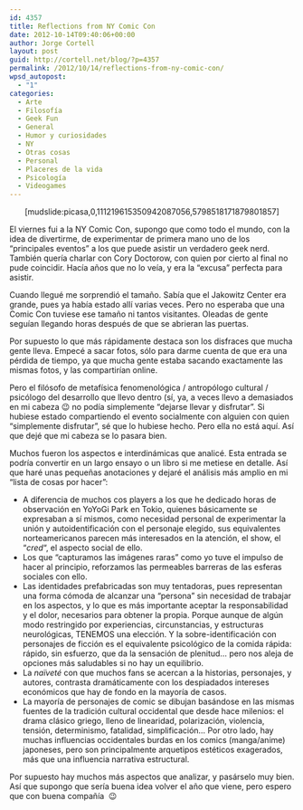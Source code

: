 ```yaml
---
id: 4357
title: Reflections from NY Comic Con
date: 2012-10-14T09:40:06+00:00
author: Jorge Cortell
layout: post
guid: http://cortell.net/blog/?p=4357
permalink: /2012/10/14/reflections-from-ny-comic-con/
wpsd_autopost:
  - "1"
categories:
  - Arte
  - Filosofí­a
  - Geek Fun
  - General
  - Humor y curiosidades
  - NY
  - Otras cosas
  - Personal
  - Placeres de la vida
  - Psicología
  - Videogames
---
```

<p style="text-align: center">
  [mudslide:picasa,0,111219615350942087056,5798518171879801857]
</p>

El viernes fui a la NY Comic Con, supongo que como todo el mundo, con la idea de divertirme, de experimentar de primera mano uno de los &#8220;principales eventos&#8221; a los que puede asistir un verdadero geek nerd. También quería charlar con Cory Doctorow, con quien por cierto al final no pude coincidir. Hacía años que no lo veía, y era la &#8220;excusa&#8221; perfecta para asistir.

Cuando llegué me sorprendió el tamaño. Sabía que el Jakowitz Center era grande, pues ya había estado allí varias veces. Pero no esperaba que una Comic Con tuviese ese tamaño ni tantos visitantes. Oleadas de gente seguían llegando horas después de que se abrieran las puertas. 

Por supuesto lo que más rápidamente destaca son los disfraces que mucha gente lleva. Empecé a sacar fotos, sólo para darme cuenta de que era una pérdida de tiempo, ya que mucha gente estaba sacando exactamente las mismas fotos, y las compartirían online.

Pero el filósofo de metafísica fenomenológica / antropólogo cultural / psicólogo del desarrollo que llevo dentro (sí, ya, a veces llevo a demasiados en mi cabeza 😉 no podía simplemente &#8220;dejarse llevar y disfrutar&#8221;. Si hubiese estado compartiendo el evento socialmente con alguien con quien &#8220;simplemente disfrutar&#8221;, sé que lo hubiese hecho. Pero ella no está aquí. Así que dejé que mi cabeza se lo pasara bien.

Muchos fueron los aspectos e interdinámicas que analicé. Esta entrada se podría convertir en un largo ensayo o un libro si me metiese en detalle. Así que haré unas pequeñas anotaciones y dejaré el análisis más amplio en mi &#8220;lista de cosas por hacer&#8221;:

  * A diferencia de muchos cos players a los que he dedicado horas de observación en YoYoGi Park en Tokio, quienes básicamente se expresaban a sí mismos, como necesidad personal de experimentar la unión y autoidentificación con el personaje elegido, sus equivalentes norteamericanos parecen más interesados en la atención, el show, el &#8220;_cred_&#8220;, el aspecto social de ello.
  * Los que &#8220;capturamos las imágenes raras&#8221; como yo tuve el impulso de hacer al principio, reforzamos las permeables barreras de las esferas sociales con ello.
  * Las identidades prefabricadas son muy tentadoras, pues representan una forma cómoda de alcanzar una &#8220;persona&#8221; sin necesidad de trabajar en los aspectos, y lo que es más importante aceptar la responsabilidad y el dolor, necesarios para obtener la propia. Porque aunque de algún modo restringido por experiencias, circunstancias, y estructuras neurológicas, TENEMOS una elección. Y la sobre-identificación con personajes de ficción es el equivalente psicológico de la comida rápida: rápido, sin esfuerzo, que da la sensación de plenitud… pero nos aleja de opciones más saludables si no hay un equilibrio.
  * La _naïveté_ con que muchos fans se acercan a la historias, personajes, y autores, contrasta dramáticamente con los despiadados intereses económicos que hay de fondo en la mayoría de casos.
  * La mayoría de personajes de comic se dibujan basándose en las mismas fuentes de la tradición cultural occidental que desde hace milenios: el drama clásico griego, lleno de linearidad, polarización, violencia, tensión, determinismo, fatalidad, simplificación… Por otro lado, hay muchas influencias occidentales burdas en los comics (manga/anime) japoneses, pero son principalmente arquetipos estéticos exagerados, más que una influencia narrativa estructural.

Por supuesto hay muchos más aspectos que analizar, y pasárselo muy bien. Así que supongo que sería buena idea volver el año que viene, pero espero que con buena compañía  😉